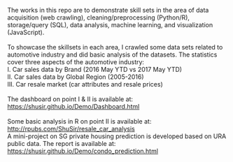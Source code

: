 The works in this repo are to demonstrate skill sets in the area of data acquisition (web crawling), cleaning/preprocessing (Python/R), storage/query (SQL), data analysis, machine learning, and visualization (JavaScript).<br>
<br>
To showcase the skillsets in each area, I crawled some data sets related to automotive industry and did basic analysis of the datasets.
The statistics cover three aspects of the automotive industry:<br>
I. Car sales data by Brand (2016 May YTD vs 2017 May YTD)<br> 
II. Car sales data by Global Region (2005-2016) <br>
III. Car resale market (car attributes and resale prices)<br> 
<br>
The dashboard on point I & II is available at: <br>
https://shusir.github.io/Demo/Dashboard.html<br>
<br>
Some basic analysis in R on point II is available at:<br> 
http://rpubs.com/ShuSir/resale_car_analysis<br>
A mini-project on SG private housing prediction is developed based on URA public data. The report is available at:<br> 
https://shusir.github.io/Demo/condo_prediction.html
